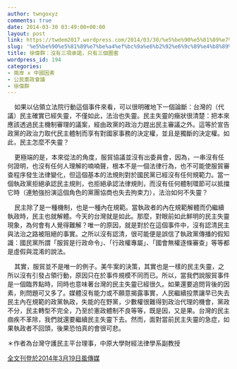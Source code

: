 ```yaml
---
author: twngoxyz
comments: true
date: 2014-03-30 03:49:00+00:00
layout: post
link: https://twdem2017.wordpress.com/2014/03/30/%e5%be%90%e5%81%89%e7%be%a4%ef%bc%9a%e6%b2%92%e6%9c%89%e4%b8%89%e9%a0%85%e6%89%bf%e8%ab%be%ef%bc%8c%e5%8f%aa%e6%9c%89%e4%b8%89%e5%80%8b%e5%9c%88%e5%a5%97/
slug: '%e5%be%90%e5%81%89%e7%be%a4%ef%bc%9a%e6%b2%92%e6%9c%89%e4%b8%89%e9%a0%85%e6%89%bf%e8%ab%be%ef%bc%8c%e5%8f%aa%e6%9c%89%e4%b8%89%e5%80%8b%e5%9c%88%e5%a5%97'
title: 徐偉群：沒有三項承諾，只有三個圈套
wordpress_id: 194
categories:
- 兩岸 x 中國因素
- 公民憲政會議
- 徐偉群
---
```


    如果以佔領立法院行動這個事件來看，可以很明確地下一個論斷：台灣的（代議）民主確實已經失靈，不僅如此，法治也失靈。民主失靈的癥狀很清楚：把本來應該透過民主機制審理的議案，經由政黨的政治力趕出民主審議之外。這等於宣告政黨的政治力取代民主體制而享有對國家事務的決定權，並且是獨斷的決定權。如此，民主怎麼不失靈？

  


    更極端的是，本來從法的角度，服貿協議並沒有出委員會，因為，一串沒有任何證明，也沒有任何人理解的喃喃聲，根本不是一個法律行為，也不可能使服貿審查程序發生法律變化，但這個基本的法規則對於國民黨已經沒有任何規範力。當一個執政黨拒絕承認民主規則，也拒絕承認法律規則，而沒有任何體制環節可以抵擋它時（連勉強扮演這個角色的黨團協商也失去拘束力），法治如何不失靈？

  


    民主除了是一種機制，也是一種內在規範。當執政者的內在規範解體而仍繼續執政時，民主也就解體。今天的台灣就是如此。那麼，對眼前如此鮮明的民主失靈現象，為何會有人覺得難解？唯一的原因，就是對於在這個事件中，沒有認清民主與法治之路被阻絕的事實。之所以沒有認清，很可能便是誤信了執政黨傳播的假知識：國民黨所謂「服貿是行政命令」、「行政權專屬」、「國會無權逐條審查」等等都是虛假與混淆的說法。

  


    其實，服貿並不是唯一的例子。美牛案的決策，其實也是一樣的民主失靈，之所以沒有引發占領行動，原因只在於事件規模不同而已。所以，當我們說服貿事件是一個臨界點時，同時也意味著台灣的民主失靈已經很久。如果還要追問背後的因素，則問題可又多了。媒體沒有能力或不願意揭露事實，人民繼續投票讓早已失去民主內在規範的政黨執政，失能的在野黨，少數權很難得到政治代理的機會，黨政不分，民主轉型不完全，乃至於憲政體制不良等等，既是因，又是果。台灣的民主痼疾不革除，我們就還要繼續民主失靈下去。然而，面對當前民主失靈的急症，如果執政者不回頭，後果恐怕真的會很可悲。

  


＊作者為台灣守護民主平台理事，中原大學財經法律學系副教授

[全文刊登於2014年3月19日風傳媒](http://www.appledaily.com.tw/realtimenews/article/new/20140330/369657/)

  

